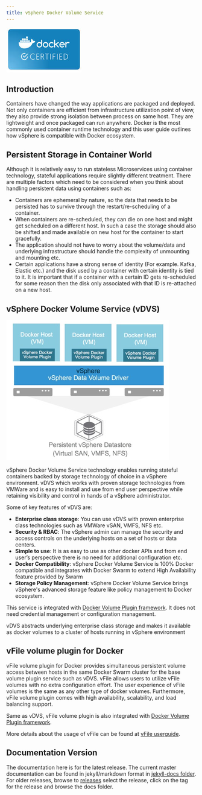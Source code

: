```yaml
---
title: vSphere Docker Volume Service
---
```

![Image](images/docker-cert.jpeg)

## Introduction 

Containers have changed the way applications are packaged and deployed. Not only containers are efficient from infrastructure utilization point of view, they also provide strong isolation between process on same host. They are lightweight and once packaged can run anywhere. Docker is the most commonly used container runtime technology and this user guide outlines how vSphere is compatible with Docker ecosystem. 

## Persistent Storage in Container World

Although it is relatively easy to run stateless Microservices using container technology, stateful applications require slightly different treatment. There are multiple factors which need to be considered when you think about handling persistent data using containers such as:

* Containers are ephemeral by nature, so the data that needs to be persisted has to survive through the restart/re-scheduling of a container.
* When containers are re-scheduled, they can die on one host and might get scheduled on a different host. In such a case the storage should also be shifted and made available on new host for the container to start gracefully.
* The application should not have to worry about the volume/data and underlying infrastructure should handle the complexity of unmounting and mounting etc.
* Certain applications have a strong sense of identity (For example. Kafka, Elastic etc.) and the disk used by a container with certain identity is tied to it. It is important that if a container with a certain ID gets re-scheduled for some reason then the disk only associated with that ID is re-attached on a new host.

## vSphere Docker Volume Service (vDVS)

![Image](images/vSphereDatastore.jpg)

vSphere Docker Volume Service technology enables running stateful containers backed by storage technology of choice in a vSphere environment. vDVS which works with proven storage technologies from VMWare and is easy to install and use from end user perspective while retaining visibility and control in hands of a vSphere administrator.

Some of key features of vDVS are:

* **Enterprise class storage**: You can use vDVS with proven enterprise class technologies such as VMWare vSAN, VMFS, NFS etc. 
* **Security & RBAC**: The vSphere admin can manage the security and access controls on the underlying hosts on a set of hosts or data centers.
* **Simple to use**: It is as easy to use as other docker APIs and from end user’s perspective there is no need for additional configuration etc.
* **Docker Compatibility**: vSphere Docker Volume Service is 100% Docker compatible and integrates with Docker Swarm to extend High Availability feature provided by Swarm
* **Storage Policy Management**: vSphere Docker Volume Service brings vSphere's advanced storage feature like policy management to Docker ecosystem.

This service is integrated with [Docker Volume Plugin framework](https://docs.docker.com/engine/extend/plugins_volume/). It does not need credential management or configuration management. 

vDVS abstracts underlying enterprise class storage and makes it available as docker volumes to a cluster of hosts running in vSphere environment

## vFile volume plugin for Docker

vFile volume plugin for Docker provides simultaneous persistent volume access between hosts in the same Docker Swarm cluster for the base volume plugin service such as vDVS.
vFile allows users to utilize vFile volumes with no extra configuration effort. The user experience of vFile volumes is the same as any other type of docker volumes.
Furthermore, vFile volume plugin comes with high availability, scalability, and load balancing support.

Same as vDVS, vFile volume plugin is also integrated with [Docker Volume Plugin framework](https://docs.docker.com/engine/extend/plugins_volume/).

More details about the usage of vFile can be found at [vFile userguide](https://github.com/vmware/docker-volume-vsphere/blob/master/docs/user-guide/vfile-plugin.md).

## Documentation Version

The documentation here is for the latest release. The current master documentation can be found in jekyll/markdown format in [jekyll-docs folder](https://github.com/vmware/docker-volume-vsphere/tree/gh-pages/jekyll-docs). For older releases, browse to [releases](https://github.com/vmware/docker-volume-vsphere/releases) select the release, click on the tag for the release and browse the docs folder.
